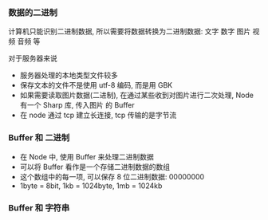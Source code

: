 ### 数据的二进制

计算机只能识别二进制数据, 所以需要将数据转换为二进制数据: 文字 数字 图片 视频 音频 等


对于服务器来说

- 服务器处理的本地类型文件较多
- 保存文本的文件不是使用 utf-8 编码, 而是用 GBK
- 如果需要读取图片数据(二进制), 在通过某些收到对图片进行二次处理, Node 有一个 Sharp 库, 传入图片 的 Buffer 
- 在 node 通过 tcp 建立长连接, tcp 传输的是字节流

### Buffer 和 二进制

- 在 Node 中, 使用 Buffer 来处理二进制数据
- 可以将 Buffer 看作是一个存储二进制数据的数组
- 这个数组中的每一项, 可以保存 8 位二进制数据: 00000000
- 1byte = 8bit, 1kb = 1024byte, 1mb = 1024kb


### Buffer 和 字符串